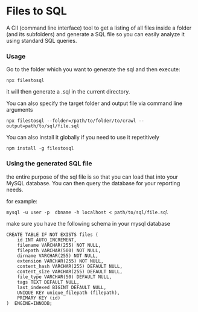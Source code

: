 # Files to SQL

A ClI (command line interface) tool to get a listing of all files inside a folder (and its subfolders) and generate a SQL file so you can easily analyze it using standard SQL queries.


### Usage

Go to the folder which you want to generate the sql and then execute:
```
npx filestosql
```
it will then generate a <current folder>.sql in the current directory.
    
You can also specify the target folder and output file via command line arguments

```
npx filestosql --folder=/path/to/folder/to/crawl --output=path/to/sql/file.sql
```
   
You can also install it globally if you need to use it repetitively
```
npm install -g filestosql
```


### Using the generated SQL file

the entire purpose of the sql file is so that you can load that into your MySQL database. You can then query the database for your reporting needs.

for example:
```
mysql -u user -p  dbname -h localhost < path/to/sql/file.sql
```

make sure you have the following schema in your mysql database

```
CREATE TABLE IF NOT EXISTS files (
    id INT AUTO_INCREMENT,
    filename VARCHAR(255) NOT NULL,
    filepath VARCHAR(500) NOT NULL,
    dirname VARCHAR(255) NOT NULL,
    extension VARCHAR(255) NOT NULL,
    content_hash VARCHAR(255) DEFAULT NULL,
    content_size VARCHAR(255) DEFAULT NULL,
    file_type VARCHAR(50) DEFAULT NULL,
    tags TEXT DEFAULT NULL,
    last_indexed BIGINT DEFAULT NULL,
    UNIQUE KEY unique_filepath (filepath),
    PRIMARY KEY (id)
)  ENGINE=INNODB;
```
